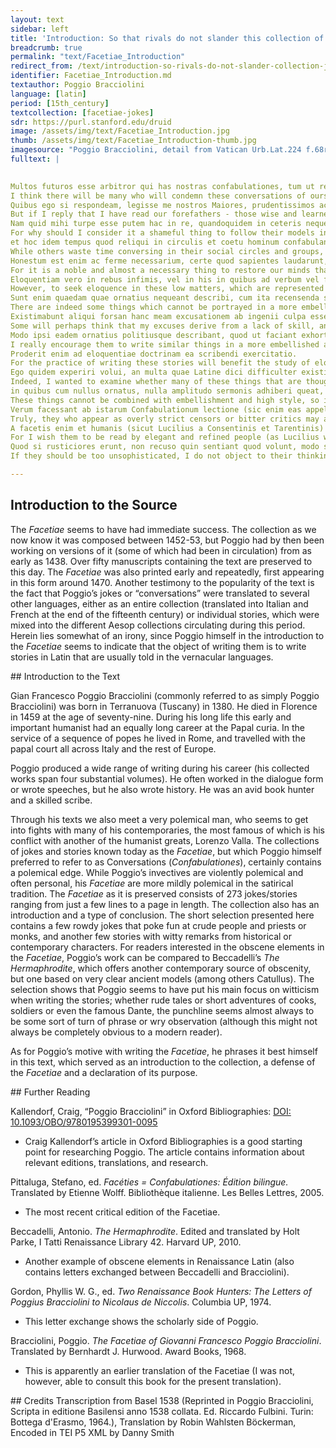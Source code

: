 ```yaml
---
layout: text
sidebar: left
title: 'Introduction: So that rivals do not slander this collection of jokes for its inelegance | Ne Aemuli Carpant Facetiarum Opus, Propter Eloquentiae Tenuitatem'
breadcrumb: true
permalink: "text/Facetiae_Introduction"
redirect_from: /text/introduction-so-rivals-do-not-slander-collection-jokes-its-inelegance
identifier: Facetiae_Introduction.md
textauthor: Poggio Bracciolini
language: [latin]
period: [15th_century]
textcollection: [facetiae-jokes]
sdr: https://purl.stanford.edu/druid 
image: /assets/img/text/Facetiae_Introduction.jpg
thumb: /assets/img/text/Facetiae_Introduction-thumb.jpg
imagesource: "Poggio Bracciolini, detail from Vatican Urb.Lat.224 f.68r [Public Domain]"
fulltext: |
  

Multos futuros esse arbitror qui has nostras confabulationes, tum ut res leves et viro gravi indignas reprehendant, tum in eis ornatiorem dicendi modum et maiorem eloquentiam requirant.
I think there will be many who will condemn these conversations of ours, either because they are not serious and unworthy of a dignified man, or because they are in need of a more embellished mode of speech and more eloquence.
Quibus ego si respondeam, legisse me nostros Maiores, prudentissimos ac doctissimos viros, facetiis, iocis et fabulis delectatos, non reprehensionem, sed laudem meruisse, satis mihi factum ad illorum existimationem putabo.
But if I reply that I have read our forefathers - those wise and learned men who found delight in jokes, jests, and stories – I think that I will earn praise, not reprehension, since I have done enough to gain their appreciation.
Nam quid mihi turpe esse putem hac in re, quandoquidem in ceteris nequeo, illorum imitationem sequi,
For why should I consider it a shameful thing to follow their models in this area, (since I am not able to do so in others).
et hoc idem tempus quod reliqui in circulis et coetu hominum confabulando conterunt, in scribendi cura consumere, praesertim cum neque labor inhonestus sit, et legentes aliqua iucunditate possit afficere?
While others waste time conversing in their social circles and groups, I make an effort to write, and especially since it is no dishonest work and can bring the readers some joy.
Honestum est enim ac ferme necessarium, certe quod sapientes laudarunt, mentem nostram variis cogitationibus ac molestiis oppressam, recreari quandoque a continuis curis, et eam aliquo iocandi genere ad hilaritatem remissionemque converti.
For it is a noble and almost a necessary thing to restore our minds that are oppressed by so many thoughts and troubles (the wise ones certainly approve of this), and to sometimes turn them from constant worry to cheerfulness and relaxation with the genre of jokes.
Eloquentiam vero in rebus infimis, vel in his in quibus ad verbum vel facetiae exprimendae sunt, vel aliorum dicta referenda, quaerere, hominis nimium curiosi esse videtur.
However, to seek eloquence in these low matters, which are represented either word-for-word, or as jokes, or reported as the sayings of somebody else, would seem to be a bit too much for a diligent man.
Sunt enim quaedam quae ornatius nequeant describi, cum ita recensenda sint, quemadmodum protulerunt ea hi qui in confabulationibus coniiciuntur.
There are indeed some things which cannot be portrayed in a more embellished manner, since these things should be recounted in the same way as they were told by those who had these conversations.
Existimabunt aliqui forsan hanc meam excusationem ab ingenii culpa esse profectam, quibus ego quoque assentior.
Some will perhaps think that my excuses derive from a lack of skill, and I agree with these people.
Modo ipsi eadem ornatius politiusque describant, quod ut faciant exhortor, quo lingua Latina etiam levioribus in rebus hac nostra aetate fiat opulentior.
I really encourage them to write similar things in a more embellished and refined way, so that the Latin language of our time may be richer even where these very light matters are concerned.
Proderit enim ad eloquentiae doctrinam ea scribendi exercitatio.
For the practice of writing these stories will benefit the study of eloquence.
Ego quidem experiri volui, an multa quae Latine dici difficulter existimantur, non absurde scribi posse viderentur,
Indeed, I wanted to examine whether many of these things that are thought difficult to express in Latin, could be regarded as possible to write down in a non-absurd way.
in quibus cum nullus ornatus, nulla amplitudo sermonis adhiberi queat, satis erit ingenio nostro, si non inconcinne omnino videbuntur a me referri.
These things cannot be combined with embellishment and high style, so it will be enough as far as my ability is concerned if people think that I have not told the stories in a completely inelegant way.
Verum facessant ab istarum Confabulationum lectione (sic enim eas appellari volo) qui nimis rigidi censores, aut acres existimatores rerum existunt.
Truly, they who appear as overly strict censors or bitter critics may avoid reading these Conversations (for this is what I want them to be called).
A facetis enim et humanis (sicut Lucilius a Consentinis et Tarentinis) legi cupio.
For I wish them to be read by elegant and refined people (as Lucilius was by the Consentians and the Tarentines).
Quod si rusticiores erunt, non recuso quin sentiant quod volunt, modo scriptorem ne culpent, qui ad levationem animi haec et ad ingenii exercitium scripsit.
If they should be too unsophisticated, I do not object to their thinking what they want, as long as they do not blame the author, who wrote this to raise his spirit and to practice his skill.

--- 
```

## Introduction to the Source 
<p>The <em>Facetiae</em> seems to have had immediate success. The collection as we now know it was composed between 1452-53, but Poggio had by then been working on versions of it (some of which had been in circulation) from as early as 1438. Over fifty manuscripts containing the text are preserved to this day. The <em>Facetiae</em> was also printed early and repeatedly, first appearing in this form around 1470. Another testimony to the popularity of the text is the fact that Poggio’s jokes or “conversations” were translated to several other languages, either as an entire collection (translated into Italian and French at the end of the fifteenth century) or individual stories, which were mixed into the different Aesop collections circulating during this period. Herein lies somewhat of an irony, since Poggio himself in the introduction to the <em>Facetiae</em> seems to indicate that the object of writing them is to write stories in Latin that are usually told in the vernacular languages.</p>
## Introduction to the Text 
<p>Gian Francesco Poggio Bracciolini (commonly referred to as simply Poggio Bracciolini) was born in Terranuova (Tuscany) in 1380. He died in Florence in 1459 at the age of seventy-nine. During his long life this early and important humanist had an equally long career at the Papal curia. In the service of a sequence of popes he lived in Rome, and travelled with the papal court all across Italy and the rest of Europe.</p> <p>Poggio produced a wide range of writing during his career (his collected works span four substantial volumes). He often worked in the dialogue form or wrote speeches, but he also wrote history. He was an avid book hunter and a skilled scribe.</p> <p>Through his texts we also meet a very polemical man, who seems to get into fights with many of his contemporaries, the most famous of which is his conflict with another of the humanist greats, Lorenzo Valla. The collections of jokes and stories known today as the <em>Facetiae</em>, but which Poggio himself preferred to refer to as Conversations (<em>Confabulationes</em>), certainly contains a polemical edge. While Poggio’s invectives are violently polemical and often personal, his <em>Facetiae</em> are more mildly polemical in the satirical tradition. The <em>Facetiae</em> as it is preserved consists of 273 jokes/stories ranging from just a few lines to a page in length. The collection also has an introduction and a type of conclusion. The short selection presented here contains a few rowdy jokes that poke fun at crude people and priests or monks, and another few stories with witty remarks from historical or contemporary characters. For readers interested in the obscene elements in the <em>Facetiae</em>, Poggio’s work can be compared to Beccadelli’s <em>The Hermaphrodite</em>, which offers another contemporary source of obscenity, but one based on very clear ancient models (among others Catullus). The selection shows that Poggio seems to have put his main focus on witticism when writing the stories; whether rude tales or short adventures of cooks, soldiers or even the famous Dante, the punchline seems almost always to be some sort of turn of phrase or wry observation (although this might not always be completely obvious to a modern reader).</p> <p>As for Poggio’s motive with writing the <em>Facetiae</em>, he phrases it best himself in this text, which served as an introduction to the collection, a defense of the <em>Facetiae</em> and a declaration of its purpose.</p>
## Further Reading 
<p>Kallendorf, Craig, “Poggio Bracciolini” in Oxford Bibliographies: <a href="https://www.oxfordbibliographies.com/view/document/obo-9780195399301/obo-9780195399301-0095.xml">DOI: 10.1093/OBO/9780195399301-0095</a></p> <ul> <li>Craig Kallendorf’s article in Oxford Bibliographies is a good starting point for researching Poggio. The article contains information about relevant editions, translations, and research.</li> </ul> <p>Pittaluga, Stefano, ed. <em>Facéties = Confabulationes: Édition bilingue.</em> Translated by Etienne Wolff. Bibliothèque italienne. Les Belles Lettres, 2005.</p> <ul> <li>The most recent critical edition of the Facetiae.</li> </ul> <p>Beccadelli, Antonio. <em>The Hermaphrodite</em>. Edited and translated by Holt Parke, I Tatti Renaissance Library 42. Harvard UP, 2010.</p> <ul> <li>Another example of obscene elements in Renaissance Latin (also contains letters exchanged between Beccadelli and Bracciolini).</li> </ul> <p>Gordon, Phyllis W. G., ed. <em>Two Renaissance Book Hunters: The Letters of Poggius Bracciolini to Nicolaus de Niccolis</em>. Columbia UP, 1974.</p> <ul> <li>This letter exchange shows the scholarly side of Poggio.</li> </ul> <p>Bracciolini, Poggio. <em>The Facetiae of Giovanni Francesco Poggio Bracciolini</em>. Translated by Bernhardt J. Hurwood. Award Books, 1968.</p> <ul> <li>This is apparently an earlier translation of the Facetiae (I was not, however, able to consult this book for the present translation).</li> </ul>
## Credits
Transcription from Basel 1538 (Reprinted in Poggio Bracciolini, Scripta in editione Basilensi anno 1538 collata. Ed. Riccardo Fulbini. Turin: Bottega d'Erasmo, 1964.), Translation by Robin Wahlsten Böckerman, Encoded in TEI P5 XML by Danny Smith
